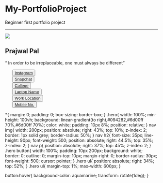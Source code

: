 # My-PortfolioProject
Beginner first portfolio project

**********************************
<!DOCTYPE html>
<html lang="en">
<head>
   <meta charset="UTF-8">
   <meta http-equiv="X-UA-Compatible" content="IE=edge">
   <meta name="viewport" content="width=device-width, initial-scale=1.0">
   <title>Personal Info</title>
   <link rel="stylesheet" href="personalinfo.css">
</head>
<body>
   <div class="hero">
      <nav>
         <img src="imgp/pro.jpg">
         <h2>Prajwal Pal</h2>
         <p>“ In order to be irreplaceable, one must always be different”</p>
         <ul>
          <button><a href="#">Instagram</a></button><br>
          <button><a href="#">Snapchat</a></button><br>
          <button><a href="#">College</a></button><br>
          <button><a href="#">Laptop Name</a></button><br>
          <button><a href="#">Work Location</a></button><br>
          <button><a href="#">Mobile No.</a></button><br>
         </ul>
      </nav>
   </div>
</body>
</html>



*{
   margin: 0;
   padding: 0;
   box-sizing: border-box;
}
.hero{
   width: 100%;
   min-height: 100vh;
   background: linear-gradient(to right,#094282,#6d00ff 70%,#6d00ff 70%);
   color: white;
   padding: 10px 8%;
   position: relative;
}
nav img{
   width: 200px;
   position: absolute;
   right: 43%;
   top: 10%;
   z-index: 2;
   border: 1px solid grey;
   border-radius: 50%;
}
nav h2{
   font-size: 35px;
   line-height: 90px;
   font-weight: 500;
   position: absolute;
   right: 44.5%;
   top: 35%;
   z-index: 2;
}
nav p{
   position: absolute;
   right: 37%;
   top: 45%;
   z-index: 2;
}
.hero button{
   width: 100%;
   padding: 10px 200px;
   background: white;
   border: 0;
   outline: 0;
   margin-top: 10px;
   margin-right: 0;
   border-radius: 30px;
   font-weight: 500;
   cursor: pointer;
}
.hero ul{
   position: absolute;
   right: 34%;
   top: 52%;
}
.hero ul{
   margin-top: 1%;
   max-width: 600px;
}

button:hover{
   background-color: aquamarine;
   transform: rotate(1deg);
}
